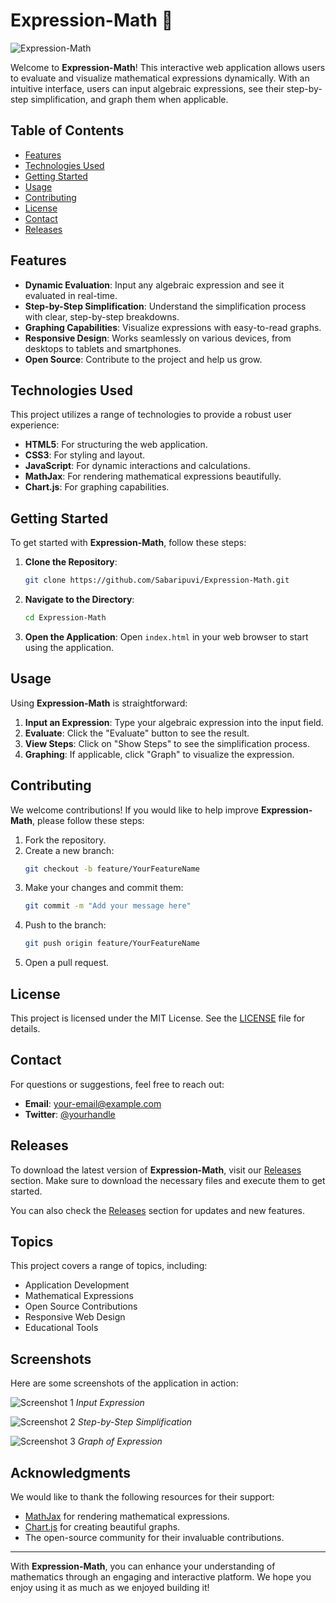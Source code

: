 # Expression-Math 🎉

![Expression-Math](https://img.shields.io/badge/Expression--Math-Interactive%20Math%20App-blue)

Welcome to **Expression-Math**! This interactive web application allows users to evaluate and visualize mathematical expressions dynamically. With an intuitive interface, users can input algebraic expressions, see their step-by-step simplification, and graph them when applicable.

## Table of Contents

- [Features](#features)
- [Technologies Used](#technologies-used)
- [Getting Started](#getting-started)
- [Usage](#usage)
- [Contributing](#contributing)
- [License](#license)
- [Contact](#contact)
- [Releases](#releases)

## Features

- **Dynamic Evaluation**: Input any algebraic expression and see it evaluated in real-time.
- **Step-by-Step Simplification**: Understand the simplification process with clear, step-by-step breakdowns.
- **Graphing Capabilities**: Visualize expressions with easy-to-read graphs.
- **Responsive Design**: Works seamlessly on various devices, from desktops to tablets and smartphones.
- **Open Source**: Contribute to the project and help us grow.

## Technologies Used

This project utilizes a range of technologies to provide a robust user experience:

- **HTML5**: For structuring the web application.
- **CSS3**: For styling and layout.
- **JavaScript**: For dynamic interactions and calculations.
- **MathJax**: For rendering mathematical expressions beautifully.
- **Chart.js**: For graphing capabilities.

## Getting Started

To get started with **Expression-Math**, follow these steps:

1. **Clone the Repository**:
   ```bash
   git clone https://github.com/Sabaripuvi/Expression-Math.git
   ```
2. **Navigate to the Directory**:
   ```bash
   cd Expression-Math
   ```
3. **Open the Application**:
   Open `index.html` in your web browser to start using the application.

## Usage

Using **Expression-Math** is straightforward:

1. **Input an Expression**: Type your algebraic expression into the input field.
2. **Evaluate**: Click the "Evaluate" button to see the result.
3. **View Steps**: Click on "Show Steps" to see the simplification process.
4. **Graphing**: If applicable, click "Graph" to visualize the expression.

## Contributing

We welcome contributions! If you would like to help improve **Expression-Math**, please follow these steps:

1. Fork the repository.
2. Create a new branch:
   ```bash
   git checkout -b feature/YourFeatureName
   ```
3. Make your changes and commit them:
   ```bash
   git commit -m "Add your message here"
   ```
4. Push to the branch:
   ```bash
   git push origin feature/YourFeatureName
   ```
5. Open a pull request.

## License

This project is licensed under the MIT License. See the [LICENSE](LICENSE) file for details.

## Contact

For questions or suggestions, feel free to reach out:

- **Email**: your-email@example.com
- **Twitter**: [@yourhandle](https://twitter.com/yourhandle)

## Releases

To download the latest version of **Expression-Math**, visit our [Releases](https://github.com/Sabaripuvi/Expression-Math/releases) section. Make sure to download the necessary files and execute them to get started.

You can also check the [Releases](https://github.com/Sabaripuvi/Expression-Math/releases) section for updates and new features.

## Topics

This project covers a range of topics, including:

- Application Development
- Mathematical Expressions
- Open Source Contributions
- Responsive Web Design
- Educational Tools

## Screenshots

Here are some screenshots of the application in action:

![Screenshot 1](https://via.placeholder.com/800x400?text=Input+Expression)
*Input Expression*

![Screenshot 2](https://via.placeholder.com/800x400?text=Step-by-Step+Simplification)
*Step-by-Step Simplification*

![Screenshot 3](https://via.placeholder.com/800x400?text=Graph+of+Expression)
*Graph of Expression*

## Acknowledgments

We would like to thank the following resources for their support:

- [MathJax](https://www.mathjax.org/) for rendering mathematical expressions.
- [Chart.js](https://www.chartjs.org/) for creating beautiful graphs.
- The open-source community for their invaluable contributions.

---

With **Expression-Math**, you can enhance your understanding of mathematics through an engaging and interactive platform. We hope you enjoy using it as much as we enjoyed building it!